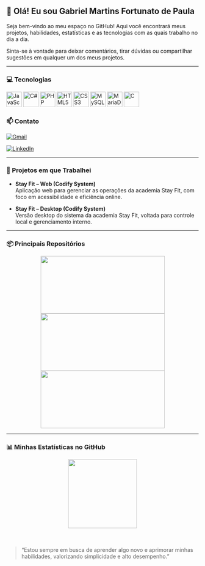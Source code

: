 ## 👋 Olá! Eu sou Gabriel Martins Fortunato de Paula


Seja bem-vindo ao meu espaço no GitHub! Aqui você encontrará meus projetos, habilidades, estatísticas e as tecnologias com as quais trabalho no dia a dia.  

Sinta-se à vontade para deixar comentários, tirar dúvidas ou compartilhar sugestões em qualquer um dos meus projetos.

---

### 💻 Tecnologias

<div align="left">
  <img src="https://cdn.jsdelivr.net/gh/devicons/devicon@latest/icons/javascript/javascript-original.svg" alt="JavaScript" width="40" height="40"/>
  <img src="https://cdn.jsdelivr.net/gh/devicons/devicon@latest/icons/csharp/csharp-original.svg" alt="C#" width="40" height="40"/>
<img src="https://cdn.jsdelivr.net/gh/devicons/devicon@latest/icons/php/php-original.svg" alt="PHP" width="40" height="40"/>
  <img src="https://cdn.jsdelivr.net/gh/devicons/devicon@latest/icons/html5/html5-original-wordmark.svg" alt="HTML5" width="40" height="40"/>
  <img src="https://cdn.jsdelivr.net/gh/devicons/devicon@latest/icons/css3/css3-original-wordmark.svg" alt="CSS3" width="40" height="40"/>
  <img src="https://cdn.jsdelivr.net/gh/devicons/devicon@latest/icons/mysql/mysql-original.svg" alt="MySQL" width="40" height="40"/>
  <img src="https://cdn.jsdelivr.net/gh/devicons/devicon@latest/icons/mariadb/mariadb-original.svg" alt="MariaDB" width="40" height="40"/>
  <img src="https://cdn.jsdelivr.net/gh/devicons/devicon@latest/icons/c/c-original.svg" alt="C" width="40" height="40"/>
</div>

### 📫 Contato

[![Gmail](https://img.shields.io/badge/-Gmail-%23333?style=for-the-badge&logo=gmail&logoColor=white)](mailto:gabrielmartins180706@gmail.com)  

[![LinkedIn](https://img.shields.io/badge/-LinkedIn-%230077B5?style=for-the-badge&logo=linkedin&logoColor=white)](https://www.linkedin.com/in/gabriel-martins-09297934b/)

---

### 💼 Projetos em que Trabalhei

- **Stay Fit – Web (Codify System)**  
  Aplicação web para gerenciar as operações da academia Stay Fit, com foco em acessibilidade e eficiência online.
  
- **Stay Fit – Desktop (Codify System)**  
  Versão desktop do sistema da academia Stay Fit, voltada para controle local e gerenciamento interno.

---

### 📦 Principais Repositórios

<div align="center">
  <a href="https://github.com/Bielmfp18/Chuletta_Quente" style="text-decoration: none;">
    <img src="https://github-readme-stats.vercel.app/api/pin?username=Bielmfp18&repo=Chuletta_Quente&theme=tokyonight&cache_seconds=0" width="325" height="150"/>
  </a>

  <a href="https://github.com/Bielmfp18/programacaoC" style="text-decoration: none;">
    <img src="https://github-readme-stats.vercel.app/api/pin/?username=Bielmfp18&repo=programacaoC&theme=tokyonight&cache_seconds=0" width="325" height="150"/>
  </a>

  <a href="https://github.com/Bielmfp18/ClinicaPsicologia-WEB" style="text-decoration: none;">
    <img src="https://github-readme-stats.vercel.app/api/pin/?username=Bielmfp18&repo=ClinicaPsicologia-WEB&theme=tokyonight&cache_seconds=0" width="325" height="150"/>
  </a>
</div>


----

### 📊 Minhas Estatísticas no GitHub

<div align="center">
  <a href="https://github.com/Bielmfp18?tab=repositories" style="text-decoration: none;">
  <img height="180em" src="https://github-readme-stats.vercel.app/api/top-langs/?username=Bielmfp18&layout=compact&langs_count=7&theme=tokyonight"/>
  </a>
</div><br><br>



> “Estou sempre em busca de aprender algo novo e aprimorar minhas habilidades, valorizando simplicidade e alto desempenho.”
